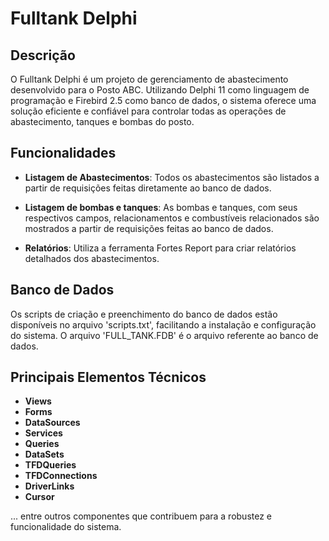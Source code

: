 # Fulltank Delphi

## Descrição

O Fulltank Delphi é um projeto de gerenciamento de abastecimento desenvolvido para o Posto ABC. Utilizando Delphi 11 como linguagem de programação e Firebird 2.5 como banco de dados, o sistema oferece uma solução eficiente e confiável para controlar todas as operações de abastecimento, tanques e bombas do posto.

## Funcionalidades

- **Listagem de Abastecimentos**: Todos os abastecimentos são listados a partir de requisições feitas diretamente ao banco de dados.
- **Listagem de bombas e tanques**: As bombas e tanques, com seus respectivos campos, relacionamentos e combustíveis relacionados são mostrados a partir de requisições feitas ao banco de dados.
  
- **Relatórios**: Utiliza a ferramenta Fortes Report para criar relatórios detalhados dos abastecimentos.

## Banco de Dados

Os scripts de criação e preenchimento do banco de dados estão disponíveis no arquivo 'scripts.txt', facilitando a instalação e configuração do sistema. O arquivo 'FULL_TANK.FDB' é o arquivo referente ao banco de dados.

## Principais Elementos Técnicos

- **Views**
- **Forms**
- **DataSources**
- **Services**
- **Queries**
- **DataSets**
- **TFDQueries**
- **TFDConnections**
- **DriverLinks**
- **Cursor**

... entre outros componentes que contribuem para a robustez e funcionalidade do sistema.
